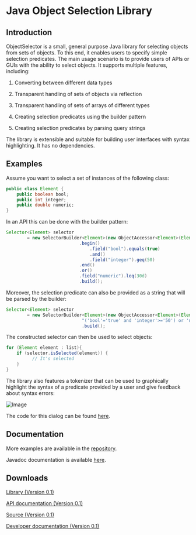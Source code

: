 Java Object Selection Library
====

Introduction
------
ObjectSelector is a small, general purpose Java library for selecting objects from 
sets of objects. To this end, it enables users to specify simple selection predicates. 
The main usage scenario is to provide users of APIs or GUIs with the ability to select
objects. It supports multiple features, including: 

1. Converting between different data types

2. Transparent handling of sets of objects via reflection

3. Transparent handling of sets of arrays of different types

4. Creating selection predicates using the builder pattern 

5. Creating selection predicates by parsing query strings

The library is extensible and suitable for building user interfaces with
syntax highlighting. It has no dependencies.

Examples
------

Assume you want to select a set of instances of the following class:

```Java
public class Element {
	public boolean bool;
	public int integer;
	public double numeric;
}
```

In an API this can be done with the builder pattern:

```Java
Selector<Element> selector 
		= new SelectorBuilder<Element>(new ObjectAccessor<Element>(Element.class))
			                .begin()
			                    .field("bool").equals(true)
			                    .and()
			                    .field("integer").geq(50)
			                .end()
			                .or()
			                .field("numeric").leq(30d)
			                .build();
```

Moreover, the selection predicate can also be provided as a string that will be parsed
by the builder:

```Java
Selector<Element> selector 
		= new SelectorBuilder<Element>(new ObjectAccessor<Element>(Element.class),
                             "('bool'='true' and 'integer'>='50') or 'numeric'<='30'")
                             .build();
```

The constructed selector can then be used to select objects:

```Java
for (Element element : list){
	if (selector.isSelected(element)) {
          // It's selected
    }
}
```

The library also features a tokenizer that can be used to graphically
highlight the syntax of a predicate provided by a user and give
feedback about syntax errors:

![Image](https://raw.github.com/prasser/object-selector/master/doc/example.png)

The code for this dialog can be found [here](https://github.com/prasser/object-selector/tree/master/src/examples/Example6.java).

Documentation
------
More examples are available in the [repository](https://github.com/prasser/object-selector/tree/master/src/examples).

Javadoc documentation is available [here](https://rawgithub.com/prasser/object-selector/master/doc/index.html).

Downloads
------
[Library (Version 0.1)](https://raw.github.com/prasser/object-selector/master/jars/objectselector-0.1-lib.jar)

[API documentation (Version 0.1)](https://raw.github.com/prasser/object-selector/master/jars/objectselector-0.1-api-doc.jar)

[Source (Version 0.1)](https://raw.github.com/prasser/object-selector/master/jars/objectselector-0.1-src.jar)

[Developer documentation (Version 0.1)](https://raw.github.com/prasser/object-selector/master/jars/objectselector-0.1-dev-doc.jar)